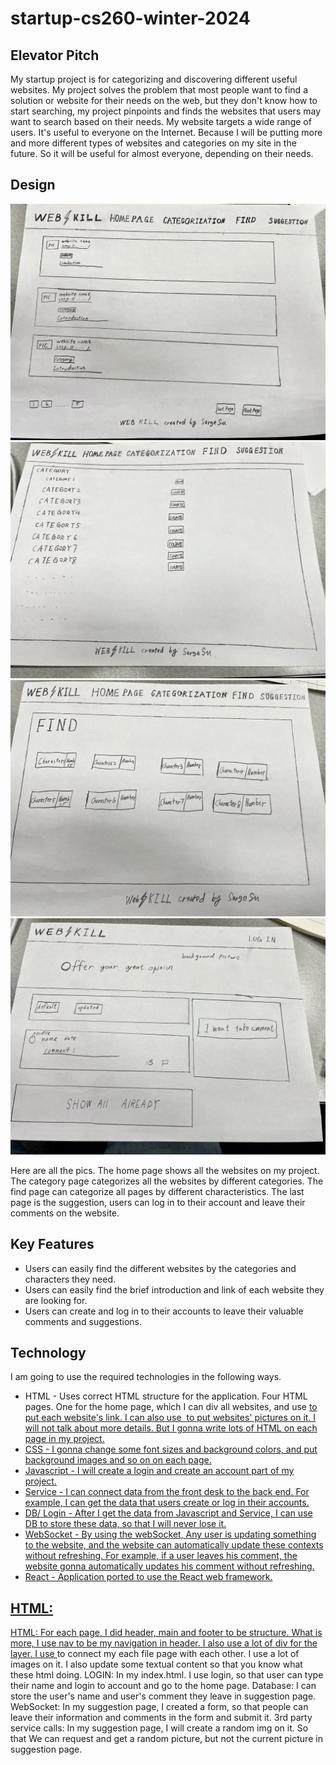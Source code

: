 # startup-cs260-winter-2024

## Elevator Pitch

My startup project is for categorizing and discovering different useful websites. My project solves the problem that most people want to find a solution or website for their needs on the web, but they don't know how to start searching, my project pinpoints and finds the websites that users may want to search based on their needs. My website targets a wide range of users. It's useful to everyone on the Internet. Because I will be putting more and more different types of websites and categories on my site in the future. So it will be useful for almost everyone, depending on their needs.

## Design

![home page](images/home.jpg)
![home page](images/category.jpg)
![home page](images/find.jpg)
![home page](images/suggestion.jpg)

Here are all the pics. The home page shows all the websites on my project. The category page categorizes all the websites by different categories.  The find page can categorize all pages by different characteristics. The last page is the suggestion, users can log in to their account and leave their comments on the website.

## Key Features

- Users can easily find the different websites by the categories and characters they need.
- Users can easily find the brief introduction and link of each website they are looking for.
- Users can create and log in to their accounts to leave their valuable comments and suggestions.

## Technology

I am going to use the required technologies in the following ways.

- HTML - Uses correct HTML structure for the application. Four HTML pages. One for the home page, which I can div all websites, and use <a href> to put each website's link. I can also use <image> to put websites' pictures on it. I will not talk about more details. But I gonna write lots of HTML on each page in my project.
- CSS - I gonna change some font sizes and background colors, and put background images and so on on each page.
- Javascript - I will create a login and create an account part of my project.
- Service - I can connect data from the front desk to the back end. For example, I can get the data that users create or log in their accounts.
- DB/ Login - After I get the data from Javascript and Service, I can use DB to store these data, so that I will never lose it.
- WebSocket - By using the webSocket, Any user is updating something to the website, and the website can automatically update these contexts without refreshing. For example, if a user leaves his comment, the website gonna automatically updates his comment without refreshing.
- React - Application ported to use the React web framework.

## HTML:
 HTML: For each page, I did header, main and footer to be structure. What is more, I use nav to be my navigation in header. I also use a lot of div for the layer. I use <a> to connect my each file page with each other. I use a lot of images on it. I also update some textual content so that you know what these html doing. 
 LOGIN: In my index.html. I use login, so that user can type their name and login to account and go to the home page.
 Database: I can store the user's name and user's comment they leave in suggestion page.
 WebSocket: In my suggestion page, I created a form, so that people can leave their information and comments in the form and submit it. 
 3rd party service calls: In my suggestion page, I will create a random img on it. So that We can request and get a random picture, but not the current picture in suggestion page.
 
  

